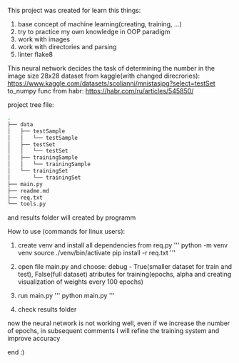 This project was created for learn this things:
1) base concept of machine learning(creating, training, ...)
2) try to practice my own knowledge in OOP paradigm
3) work with images
4) work with directories and parsing
5) linter flake8

This neural network decides the task of determining the number in the image size 28x28
dataset from kaggle(with changed direcrories): https://www.kaggle.com/datasets/scolianni/mnistasjpg?select=testSet
to_numpy func from habr: https://habr.com/ru/articles/545850/

project tree file:
```bash
.
├── data
│   ├── testSample
│   │   └── testSample
│   ├── testSet
│   │   └── testSet
│   ├── trainingSample
│   │   └── trainingSample
│   └── trainingSet
│       └── trainingSet
├── main.py
├── readme.md
├── req.txt
└── tools.py
```
and results folder will created by programm

How to use (commands for linux users):
1) create venv and install all dependencies from req.py 
'''
python -m venv venv
source ./venv/bin/activate
pip install -r req.txt
'''
2) open file main.py and choose:
debug - True(smaller dataset for train and test), False(full dataset)
atributes for training(epochs, alpha and creating visualization of weights every 100 epochs)

3) run main.py
'''
python main.py
'''
4) check results folder

now the neural network is not working well, even if we increase the number of epochs, in subsequent comments I will refine the training system and improve accuracy

end :)